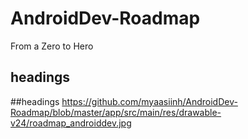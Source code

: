 # AndroidDev-Roadmap
From a Zero to Hero 

## headings

##headings
https://github.com/myaasiinh/AndroidDev-Roadmap/blob/master/app/src/main/res/drawable-v24/roadmap_androiddev.jpg
